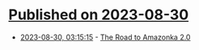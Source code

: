 # [Published on 2023-08-30](index.md)

* [2023-08-30, 03:15:15](https://lobste.rs/s/iv9b9g/road_amazonka_2_0) - [The Road to Amazonka 2.0](http://jackkelly.name/blog/archives/2023/08/30/the_road_to_amazonka_2_0/)
